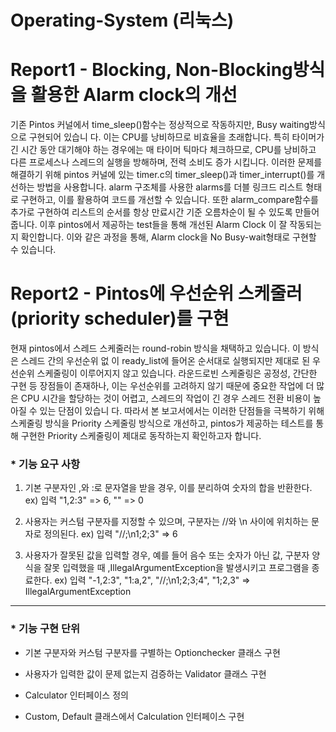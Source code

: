 # Operating-System (리눅스)

# Report1 - Blocking, Non-Blocking방식을 활용한 Alarm clock의 개선
 기존 Pintos 커널에서 time_sleep()함수는 정상적으로 작동하지만, Busy waiting방식으로 구현되어 있습니
다. 이는 CPU를 낭비하므로 비효율을 초래합니다. 특히 타이머가 긴 시간 동안 대기해야 하는 경우에는 매
타이머 틱마다 체크하므로, CPU를 낭비하고 다른 프로세스나 스레드의 실행을 방해하며, 전력 소비도 증가
시킵니다.
 이러한 문제를 해결하기 위해 pintos 커널에 있는 timer.c의 timer_sleep()과 timer_interrupt()를 개선하는
방법을 사용합니다. alarm 구조체를 사용한 alarms를 더블 링크드 리스트 형태로 구현하고, 이를 활용하여
코드를 개선할 수 있습니다. 또한 alarm_compare함수를 추가로 구현하여 리스트의 순서를 항상 만료시간
기준 오름차순이 될 수 있도록 만들어줍니다. 이후 pintos에서 제공하는 test들을 통해 개선된 Alarm Clock
이 잘 작동되는지 확인합니다.
 이와 같은 과정을 통해, Alarm clock을 No Busy-wait형태로 구현할 수 있습니다.

# Report2 - Pintos에 우선순위 스케줄러(priority scheduler)를 구현
 현재 pintos에서 스레드 스케줄러는 round-robin 방식을 채택하고 있습니다. 이 방식은 스레드 간의 우선순위 없
이 ready_list에 들어온 순서대로 실행되지만 제대로 된 우선순위 스케줄링이 이루어지지 않고 있습니다. 라운드로빈
스케줄링은 공정성, 간단한 구현 등 장점들이 존재하나, 이는 우선순위를 고려하지 않기 때문에 중요한 작업에 더 많
은 CPU 시간을 할당하는 것이 어렵고, 스레드의 작업이 긴 경우 스레드 전환 비용이 높아질 수 있는 단점이 있습니
다.
 따라서 본 보고서에서는 이러한 단점들을 극복하기 위해 스케줄링 방식을 Priority 스케줄링 방식으로 개선하고,
pintos가 제공하는 테스트를 통해 구현한 Priority 스케줄링이 제대로 동작하는지 확인하고자 합니다.




### * 기능 요구 사항

1. 기본 구분자인 ,와 :로 문자열을 받을 경우, 이를 분리하여 숫자의 합을 반환한다.
   ex) 입력 "1,2:3" => 6, "" => 0

2. 사용자는 커스텀 구분자를 지정할 수 있으며, 구분자는 //와 \n 사이에 위치하는 문자로 정의된다.
   ex) 입력 "//;\n1;2;3" => 6


3. 사용자가 잘못된 값을 입력할 경우, 예를 들어 음수 또는 숫자가 아닌 값, 구분자 양식을 잘못 입력했을 때 ,IllegalArgumentException을 발생시키고 프로그램을 종료한다.
   ex) 입력 "-1,2:3", "1:a,2", "//;\n1;2;3;4", "1;2,3" => IllegalArgumentException

---------

### * 기능 구현 단위

* 기본 구분자와 커스텀 구분자를 구별하는 Optionchecker 클래스 구현

* 사용자가 입력한 값이 문제 없는지 검증하는 Validator 클래스 구현

* Calculator 인터페이스 정의

* Custom, Default 클래스에서 Calculation 인터페이스 구현
